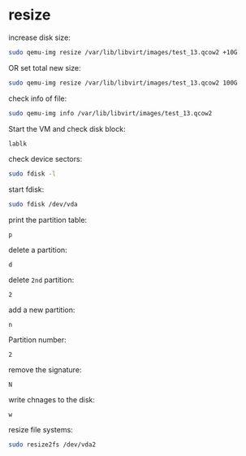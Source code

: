 # resize

increase disk size:
```bash
sudo qemu-img resize /var/lib/libvirt/images/test_13.qcow2 +10G
```

OR set total new size:
```bash
sudo qemu-img resize /var/lib/libvirt/images/test_13.qcow2 100G
```

check info of file:
```bash
sudo qemu-img info /var/lib/libvirt/images/test_13.qcow2
```

Start the VM and check disk block:
```bash
lablk
```

check device sectors:
```bash
sudo fdisk -l
```

start fdisk:
```bash
sudo fdisk /dev/vda
```

print the partition table:
```
p
```

delete a partition:
```
d
```

delete `2nd` partition:
```
2
```

add a new partition:
```
n
```

Partition number:
```
2
```

remove the signature:
```
N
```

write chnages to the disk:
```
w
```

resize file systems:
```bash
sudo resize2fs /dev/vda2
```
